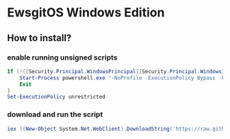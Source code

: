 # EwsgitOS Windows Edition

## How to install?

### enable running unsigned scripts

```ps1
If (!([Security.Principal.WindowsPrincipal][Security.Principal.WindowsIdentity]::GetCurrent()).IsInRole([Security.Principal.WindowsBuiltInRole]"Administrator")) {
	Start-Process powershell.exe "-NoProfile -ExecutionPolicy Bypass -File `"$PSCommandPath`" $PSCommandArgs" -Verb RunAs
	Exit
}
Set-ExecutionPolicy unrestricted
```

### download and run the script

```ps1
iex ((New-Object System.Net.WebClient).DownloadString('https://raw.githubusercontent.com/ewsgit/Ewsgit-OS/main/windows/install_script.ps1'))
```
